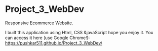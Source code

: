 # Project_3_WebDev
Responsive Ecommerce Website.

 I built this application using Html, CSS &javaScript hope you enjoy it. You can access it here (use Google Chrome!): https://pushkar511.github.io/Project_3_WebDev/

